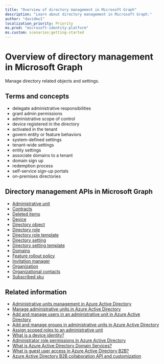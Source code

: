 ```yaml
---
title: "Overview of directory management in Microsoft Graph"
description: "Learn about directory management in Microsoft Graph."
author: "davidmu1"
localization_priority: Priority
ms.prod: "microsoft-identity-platform"
ms.custom: scenarios:getting-started
---
```


# Overview of directory management in Microsoft Graph

Manage directory related objects and settings. 

## Terms and concepts

- delegate administrative responsibilities
- grant admin permissions
- administrative scope of control
- device registered in the directory
- activated in the tenant
- govern entity or feature behaviors
- system-defined settings
- tenant-wide settings
- entity settings
- associate domains to a tenant
- domain sign up
- redemption process
- self-service sign-up portals
- on-premises directories

## Directory management APIs in Microsoft Graph

- [Administrative unit](https://docs.microsoft.com/graph/api/resources/administrativeunit?view=graph-rest-beta)
- [Contracts](https://docs.microsoft.com/graph/api/resources/contract?view=graph-rest-beta)
- [Deleted items](https://docs.microsoft.com/graph/api/resources/directory?view=graph-rest-beta)
- [Device](https://docs.microsoft.com/graph/api/resources/device?view=graph-rest-beta)
- [Directory object](https://docs.microsoft.com/graph/api/resources/directoryobject?view=graph-rest-beta)
- [Directory role](https://docs.microsoft.com/graph/api/resources/directoryrole?view=graph-rest-beta)
- [Directory role template](https://docs.microsoft.com/graph/api/resources/directoryroletemplate?view=graph-rest-beta)
- [Directory setting](https://docs.microsoft.com/graph/api/resources/directorysetting?view=graph-rest-beta)
- [Directory setting template](https://docs.microsoft.com/graph/api/resources/directorysettingtemplate?view=graph-rest-beta)
- [Domains](https://docs.microsoft.com/graph/api/resources/domain?view=graph-rest-beta)
- [Feature rollout policy](https://docs.microsoft.com/graph/api/resources/featurerolloutpolicy?view=graph-rest-beta)
- [Invitation manager](https://docs.microsoft.com/graph/api/resources/invitation?view=graph-rest-beta)
- [Organization](https://docs.microsoft.com/graph/api/resources/organization?view=graph-rest-beta)
- [Organizational contacts](https://docs.microsoft.com/graph/api/resources/orgcontact?view=graph-rest-beta)
- [Subscribed sku](https://docs.microsoft.com/graph/api/resources/subscribedsku?view=graph-rest-beta)

## Related information

- [Administrative units management in Azure Active Directory](https://docs.microsoft.com/azure/active-directory/users-groups-roles/directory-administrative-units)
- [Manage administrative units in Azure Active Directory](https://docs.microsoft.com/azure/active-directory/users-groups-roles/roles-admin-units-manage)
- [Add and manage users in an administrative unit in Azure Active Directory](https://docs.microsoft.com/azure/active-directory/users-groups-roles/roles-admin-units-add-manage-users)
- [Add and manage groups in administrative units in Azure Active Directory](https://docs.microsoft.com/azure/active-directory/users-groups-roles/roles-admin-units-add-manage-groups)
- [Assign scoped roles to an administrative unit](https://docs.microsoft.com/azure/active-directory/users-groups-roles/roles-admin-units-assign-roles)
- [What is a device identity?](https://docs.microsoft.com/azure/active-directory/devices/overview)
- [Administrator role permissions in Azure Active Directory](https://docs.microsoft.com/azure/active-directory/users-groups-roles/directory-assign-admin-roles)
- [What is Azure Active Directory Domain Services?](https://docs.microsoft.com/en-us/azure/active-directory/b2b/what-is-b2b)
- [What is guest user access in Azure Active Directory B2B?](https://docs.microsoft.com/graph/api/resources/onpremisespublishingprofile-root?view=graph-rest-beta)
- [Azure Active Directory B2B collaboration API and customization](https://docs.microsoft.com/azure/active-directory/b2b/customize-invitation-api)

